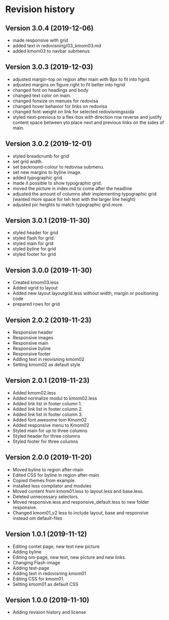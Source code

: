 Revision history
================================

Version 3.0.4 (2019-12-06)
---------------------------------

* made responsive with grid
* added text in redovisning/03_kmom03.md
* added kmom03 to navbar submenus

Version 3.0.3 (2019-12-03)
----------------------------------

* adjusted margin-top on region after main with 8px to fit into hgrid.
* adjusted margins on figure.right to fit better into hgrid
* changed font on headings and body
* changed text color on main.
* changed fonsize on menues for redovisa
* changed hover behavior for links on redovisa
* changed font-weight on link for selected redovisningssida
* styled next-previous to a flex-box with direction row reverse and justify content space between yto place next and previous links on the sides of main.

Version 3.0.2 (2019-12-01)
------------------------------

* styled breadcrumb for grid
* set grid width.
* set backround-colour to redovisa submenu.
* set new margins to byline image.
* added typographic grid
* made it possible to show typographic grid.
* moved the picture in index.md to come after the headline
* adjusted the amount of columns afetr implementing typographic grid (wanted more space for teh text with the larger line height)
* adjusted pic heights to match typographic grid more.

Version 3.0.1 (2019-11-30)
-----------------------------

* styled header for grid
* styled flash for grid.
* styled main for grid
* styled byline for grid
* styled footer for grid

Version 3.0.0 (2019-11-30)
-----------------------------

* Created kmom03.less
* Added vgrid to layout
* Added new layout layoutgrid.less without width, margin or positioning code
* prepared rows for grid

Version 2.0.2 (2019-11-23)
------------------------------

* Responsive header
* Responsive images
* Responsive main
* Responsive byline
* Responsive footer
* Adding text in reovisning kmom02
* Setting kmom02 as default style

Version 2.0.1 (2019-11-23)
---------------------------------

* Added kmom02.less
* Added normalize modul to kmom02.less
* Added link list in footer column 1.
* Added link list in footer column 2.
* Added link list in footer column 3.
* Added font awesome tom Kmom02
* Added responsive menu to Kmom02
* Styled main for up to three columns
* Styled header for three columns
* Styled footer for three columns

Version 2.0.0 (2019-11-20)
----------------------------------

* Moved byline to region after-main
* Edited CSS for byline in region after-main
* Copied themes from example.
* installed less compilator and modules
* Moved content from kmom01.less to layout.less and base.less.
* Deleted unnecessary selectors.
* Moved responsive.less and responsive_default.less to new folder responsive.
* Changed kmom01_v2 less to include layout, base and responsive instead om default-files

Version 1.0.1 (2019-11-12)
-----------------------------------

* Editing contet page, new text new picture
* Adding byline
* Editing om-page, new text, new picture and new links.
* Changing Flash-image
* Adding test-page
* Adding text in redovisning kmom01
* Editing CSS for kmom01.
* Setting kmom01 as default CSS

Version 1.0.0 (2019-11-10)
---------------------------------

* Adding revision history and license
